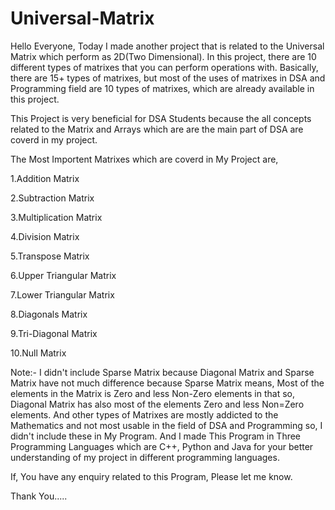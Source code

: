 # Universal-Matrix
Hello Everyone, Today I made another project that is related to the Universal Matrix which perform as 2D(Two Dimensional). In this project, there are 10 different types of matrixes that you can perform operations with. Basically, there are 15+ types of matrixes, but most of the uses of matrixes in DSA and Programming field are 10 types of matrixes, which are already available in this project.

This Project is very beneficial for DSA Students because the all concepts related to the Matrix and Arrays which are are the main part of DSA are coverd in my project.

The Most Importent Matrixes which are coverd in My Project are,

1.Addition Matrix

2.Subtraction Matrix

3.Multiplication Matrix

4.Division Matrix

5.Transpose Matrix

6.Upper Triangular Matrix

7.Lower Triangular Matrix

8.Diagonals Matrix

9.Tri-Diagonal Matrix

10.Null Matrix

Note:- I didn't include Sparse Matrix because Diagonal Matrix and Sparse Matrix have not much difference because Sparse Matrix means, Most of the elements in the Matrix is Zero and less Non-Zero elements in that so, Diagonal Matrix has also most of the elements Zero and less Non=Zero elements. And other types of Matrixes are mostly addicted to the  Mathematics and not most usable in the field of DSA and Programming so, I didn't include these in My Program. And I made This Program in Three Programming Languages which are C++, Python and Java for your better understanding of my project in different programming languages.


If, You have any enquiry related to this Program, Please let me know.

Thank You.....
